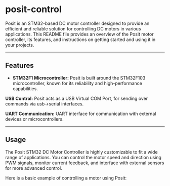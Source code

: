 # posit-control

Posit is an STM32-based DC motor controller designed to provide an efficient and reliable solution for controlling DC motors in various applications. This README file provides an overview of the Posit motor controller, its features, and instructions on getting started and using it in your projects.

---

## Features

- __STM32F1 Microcontroller:__ Posit is built around the STM32F103 microcontroller, known for its reliability and high-performance capabilities.

__USB Control:__ Posit acts as a USB Virtual COM Port, for sending over commands via usb->serial interfaces.

__UART Communication:__ UART interface for communication with external devices or microcontrollers.

---

## Usage

The Posit STM32 DC Motor Controller is highly customizable to fit a wide range of applications. You can control the motor speed and direction using PWM signals, monitor current feedback, and interface with external sensors for more advanced control.

Here is a basic example of controlling a motor using Posit:

